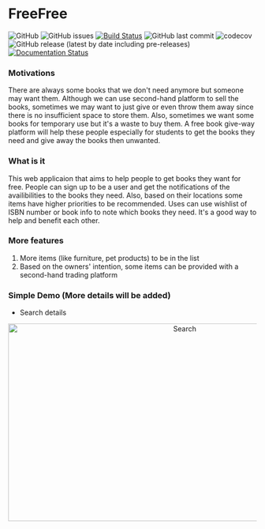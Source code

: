 # FreeFree
![GitHub](https://img.shields.io/github/license/Longweig/FreeFree) 
![GitHub issues](https://img.shields.io/github/issues-raw/Longweig/FreeFree)
[![Build Status](https://travis-ci.com/Longweig/FreeFree.svg?branch=master)](https://travis-ci.com/Longweig/FreeFree)
![GitHub last commit](https://img.shields.io/github/last-commit/Longweig/FreeFree) 
![codecov](https://codecov.io/gh/Longweig/FreeFree/branch/master/graph/badge.svg?token=W937X95APO)
![GitHub release (latest by date including pre-releases)](https://img.shields.io/github/v/release/Longweig/freefree?include_prereleases)
[![Documentation Status](https://readthedocs.org/projects/freefree/badge/?version=latest)](https://freefree.readthedocs.io/en/latest/?badge=latest)
### Motivations
There are always some books that we don't need anymore but someone may want them. Although we can use second-hand platform to sell the books, sometimes we may want to just give or even throw them away since there is no insufficient space to store them. Also, sometimes we want some books for temporary use but it's a waste to buy them. A free book give-way platform will help these people especially for students to get the books they need and give away the books then unwanted.

### What is it
This web applicaion that aims to help people to get books they want for free. People can sign up to be a user and get the notifications of the availibilities to the books they need. Also, based on their locations some items have higher priorities to be recommended. Uses can use wishlist of ISBN number or book info to note which books they need. It's a good way to help and benefit each other.

### More features
1. More items (like furniture, pet products) to be in the list
2. Based on the owners' intention, some items can be provided with a second-hand trading platform

### Simple Demo (More details will be added)
- Search details
<div align=center>
  <img src="https://github.com/Longweig/FreeFree/blob/master/image/Screeshot1.png" width = "700" height = "400" alt="Search "Java" />
</div>
